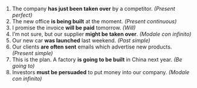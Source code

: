 1. The company **has just been taken over** by a competitor. _(Present perfect)_
2. The new office **is being built** at the moment. _(Present continuous)_
3. I promise the invoice **will be paid** tomorrow. _(Will)_
4. I’m not sure, but our supplier **might be taken over**. _(Modale con infinito)_
5. Our new car **was launched** last weekend. _(Past simple)_
6. Our clients **are often sent** emails which advertise new products. _(Present simple)_
7.  This is the plan. A factory **is going to be built** in China next year. _(Be going to)_
8.  Investors **must be persuaded** to put money into our company. _(Modale con infinito)_